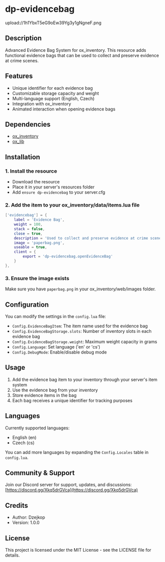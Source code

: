 # dp-evidencebag

upload://1h1YbxT5eG9oEw39Yg3y1gNgneF.png

## Description
Advanced Evidence Bag System for ox_inventory. This resource adds functional evidence bags that can be used to collect and preserve evidence at crime scenes.

## Features
- Unique identifier for each evidence bag
- Customizable storage capacity and weight
- Multi-language support (English, Czech)
- Integration with ox_inventory
- Animated interaction when opening evidence bags

## Dependencies
- [ox_inventory](https://github.com/overextended/ox_inventory)
- [ox_lib](https://github.com/overextended/ox_lib)

## Installation

### 1. Install the resource
- Download the resource
- Place it in your server's resources folder
- Add `ensure dp-evidencebag` to your server.cfg

### 2. Add the item to your ox_inventory/data/items.lua file
```lua
['evidencebag'] = {
    label = 'Evidence Bag',
    weight = 100,
    stack = false,
    close = true,
    description = 'Used to collect and preserve evidence at crime scenes',
    image = 'paperbag.png',
    useable = true,
    client = {
        export = 'dp-evidencebag.openEvidenceBag'
    }
},
```

### 3. Ensure the image exists
Make sure you have `paperbag.png` in your ox_inventory/web/images folder.

## Configuration
You can modify the settings in the `config.lua` file:

- `Config.EvidenceBagItem`: The item name used for the evidence bag
- `Config.EvidenceBagStorage.slots`: Number of inventory slots in each evidence bag
- `Config.EvidenceBagStorage.weight`: Maximum weight capacity in grams
- `Config.Language`: Set language ('en' or 'cs')
- `Config.DebugMode`: Enable/disable debug mode

## Usage
1. Add the evidence bag item to your inventory through your server's item system
2. Use the evidence bag from your inventory
3. Store evidence items in the bag
4. Each bag receives a unique identifier for tracking purposes

## Languages
Currently supported languages:
- English (en)
- Czech (cs)

You can add more languages by expanding the `Config.Locales` table in `config.lua`.

## Community & Support
Join our Discord server for support, updates, and discussions:
[https://discord.gg/Xkq5drGVca](https://discord.gg/Xkq5drGVca)

## Credits
- Author: Dzejkop
- Version: 1.0.0

## License
This project is licensed under the MIT License - see the LICENSE file for details.
